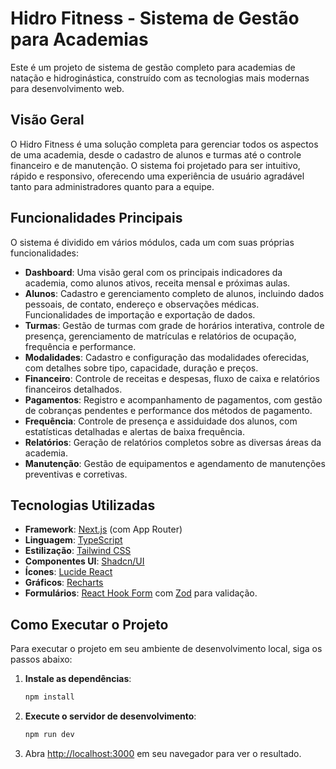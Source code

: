 # Hidro Fitness - Sistema de Gestão para Academias

Este é um projeto de sistema de gestão completo para academias de natação e hidroginástica, construído com as tecnologias mais modernas para desenvolvimento web.

## Visão Geral

O Hidro Fitness é uma solução completa para gerenciar todos os aspectos de uma academia, desde o cadastro de alunos e turmas até o controle financeiro e de manutenção. O sistema foi projetado para ser intuitivo, rápido e responsivo, oferecendo uma experiência de usuário agradável tanto para administradores quanto para a equipe.

## Funcionalidades Principais

O sistema é dividido em vários módulos, cada um com suas próprias funcionalidades:

-   **Dashboard**: Uma visão geral com os principais indicadores da academia, como alunos ativos, receita mensal e próximas aulas.
-   **Alunos**: Cadastro e gerenciamento completo de alunos, incluindo dados pessoais, de contato, endereço e observações médicas. Funcionalidades de importação e exportação de dados.
-   **Turmas**: Gestão de turmas com grade de horários interativa, controle de presença, gerenciamento de matrículas e relatórios de ocupação, frequência e performance.
-   **Modalidades**: Cadastro e configuração das modalidades oferecidas, com detalhes sobre tipo, capacidade, duração e preços.
-   **Financeiro**: Controle de receitas e despesas, fluxo de caixa e relatórios financeiros detalhados.
-   **Pagamentos**: Registro e acompanhamento de pagamentos, com gestão de cobranças pendentes e performance dos métodos de pagamento.
-   **Frequência**: Controle de presença e assiduidade dos alunos, com estatísticas detalhadas e alertas de baixa frequência.
-   **Relatórios**: Geração de relatórios completos sobre as diversas áreas da academia.
-   **Manutenção**: Gestão de equipamentos e agendamento de manutenções preventivas e corretivas.

## Tecnologias Utilizadas

-   **Framework**: [Next.js](https://nextjs.org/) (com App Router)
-   **Linguagem**: [TypeScript](https://www.typescriptlang.org/)
-   **Estilização**: [Tailwind CSS](https://tailwindcss.com/)
-   **Componentes UI**: [Shadcn/UI](https://ui.shadcn.com/)
-   **Ícones**: [Lucide React](https://lucide.dev/)
-   **Gráficos**: [Recharts](https://recharts.org/)
-   **Formulários**: [React Hook Form](https://react-hook-form.com/) com [Zod](https://zod.dev/) para validação.

## Como Executar o Projeto

Para executar o projeto em seu ambiente de desenvolvimento local, siga os passos abaixo:

1.  **Instale as dependências**:
    ```bash
    npm install
    ```

2.  **Execute o servidor de desenvolvimento**:
    ```bash
    npm run dev
    ```

3.  Abra [http://localhost:3000](http://localhost:3000) em seu navegador para ver o resultado.
